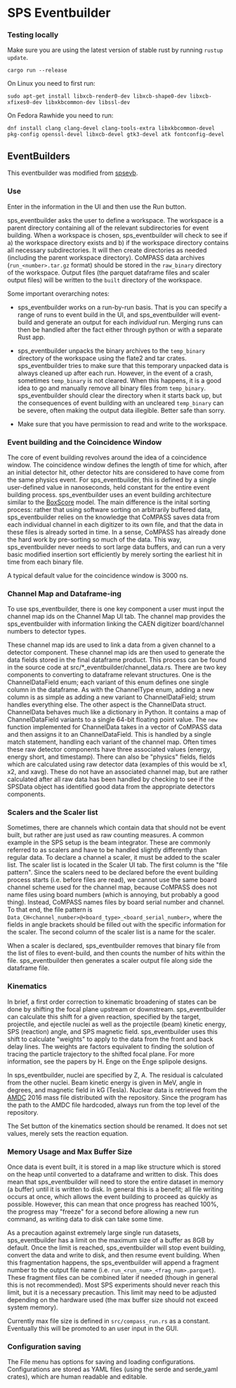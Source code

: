 # SPS Eventbuilder

### Testing locally

Make sure you are using the latest version of stable rust by running `rustup update`.

`cargo run --release`

On Linux you need to first run:

`sudo apt-get install libxcb-render0-dev libxcb-shape0-dev libxcb-xfixes0-dev libxkbcommon-dev libssl-dev`

On Fedora Rawhide you need to run:

`dnf install clang clang-devel clang-tools-extra libxkbcommon-devel pkg-config openssl-devel libxcb-devel gtk3-devel atk fontconfig-devel`


## EventBuilders

This eventbuilder was modified from [spsevb](https://github.com/gwm17/spsevb).

### Use

Enter in the information in the UI and then use the Run button.

sps_eventbuilder asks the user to define a workspace. The workspace is a parent directory containing all of the relevant subdirectories for event building. When a workspace is chosen, sps_eventbuilder will check to see if a) the workspace directory exists and b) if the workspace directory contains all necessary subdirectories. It will then create directories as needed (including the parent workspace directory). CoMPASS data archives (`run_<number>.tar.gz` format) should be stored in the `raw_binary` directory of the workspace. Output files (the parquet dataframe files and scaler output files) will be written to the `built` directory of the workspace.

Some important overarching notes:

- sps_eventbuilder works on a run-by-run basis. That is you can specify a range of runs to event build in the UI, and sps_eventbuilder will event-build and generate an output for each *individual* run. Merging runs can then be handled after the fact either through python or with a separate Rust app.

- sps_eventbuilder unpacks the binary archives to the `temp_binary` directory of the workspace using the flate2 and tar crates. sps_eventbuilder tries to make sure that this temporary unpacked data is always cleaned up after each run. However, in the event of a crash, sometimes `temp_binary` is not cleared. When this happens, it is a good idea to go and manually remove all binary files from `temp_binary`. sps_eventbuilder should clear the directory when it starts back up, but the consequences of event building with an uncleared `temp_binary` can be severe, often making the output data illegible. Better safe than sorry.

- Make sure that you have permission to read and write to the workspace.

### Event building and the Coincidence Window

The core of event building revolves around the idea of a coincidence window. The coincidence window defines the length of time for which, after an initial detector hit, other detector hits are considered to have come from the same physics event. For sps_eventbuilder, this is defined by a single user-defined value in nanoseconds, held constant for the entire event building process. sps_eventbuilder uses an event building architecture similar to the [BoxScore](https://www.sciencedirect.com/science/article/abs/pii/S0168900222001954) model. The main difference is the inital sorting process: rather that using software sorting on arbitrarily buffered data, sps_eventbuilder relies on the knowledge that CoMPASS saves data from each individual channel in each digitizer to its own file, and that the data in these files is already sorted in time. In a sense, CoMPASS has already done the hard work by pre-sorting so much of the data. This way, sps_eventbuilder never needs to sort large data buffers, and can run a very basic modified insertion sort efficiently by merely sorting the earliest hit in time from each binary file.

A typical default value for the coincidence window is 3000 ns.

### Channel Map and Dataframe-ing

To use sps_eventbuilder, there is one key component a user must input the channel map ids on the Channel Map UI tab. The channel map provides the sps_eventbuilder with information linking the CAEN digitizer board/channel numbers to detector types. 

These channel map ids are used to link a data from a given channel to a detector component. These channel map ids are then used to generate the data fields stored in the final dataframe product. This process can be found in the source code at src/*_eventbuilder/channel_data.rs. There are two key components to converting to dataframe relevant structures. One is the ChannelDataField enum; each variant of this enum defines one single column in the dataframe. As with the ChannelType enum, adding a new column is as simple as adding a new variant to ChannelDataField; strum handles everything else. The other aspect is the ChannelData struct. ChannelData behaves much like a dictionary in Python. It contains a map of ChannelDataField variants to a single 64-bit floating point value. The `new` function implemented for ChannelData takes in a vector of CoMPASS data and then assigns it to an ChannelDataField. This is handled by a single match statement, handling each variant of the channel map. Often times these raw detector components have three associated values (energy, energy short, and timestamp). There can also be "physics" fields, fields which are calculated using raw detector data (examples of this would be x1, x2, and xavg). These do not have an associated channel map, but are rather calculated after all raw data has been handled by checking to see if the SPSData object has identified good data from the appropriate detectors components.

### Scalers and the Scaler list

Sometimes, there are channels which contain data that should not be event built, but rather are just used as raw counting measures. A common example in the SPS setup is the beam integrator. These are commonly referred to as scalers and have to be handled slightly differently than regular data. To declare a channel a scaler, it must be added to the scaler list. The scaler list is located in the Scaler UI tab. The first column is the "file pattern". Since the scalers need to be declared before the event building process starts (i.e. before files are read), we cannot use the same board channel scheme used for the channel map, because CoMPASS does not name files using board numbers (which is annoying, but probably a good thing). Instead, CoMPASS names files by board serial number and channel. To that end, the file pattern is `Data_CH<channel_number>@<board_type>_<board_serial_number>`, where the fields in angle brackets should be filled out with the specific information for the scaler. The second column of the scaler list is a name for the scaler.

When a scaler is declared, sps_eventbuilder removes that binary file from the list of files to event-build, and then counts the number of hits within the file. sps_eventbuilder then generates a scaler output file along side the dataframe file.

### Kinematics

In brief, a first order correction to kinematic broadening of states can be done by shifting the focal plane upstream or downstream. sps_eventbuilder can calculate this shift for a given reaction, specified by the target, projectile, and ejectile nuclei as well as the projectile (beam) kinetic energy, SPS (reaction) angle, and SPS magnetic field. sps_eventbuilder uses this shift to calculate "weights" to apply to the data from the front and back delay lines. The weights are factors equivalent to finding the solution of tracing the particle trajectory to the shifted focal plane. For more information, see the papers by H. Enge on the Enge splipole designs.

In sps_eventbuilder, nuclei are specified by Z, A. The residual is calculated from the other nuclei. Beam kinetic energy is given in MeV, angle in degrees, and magnetic field in kG (Tesla). Nuclear data is retrieved from the [AMDC](https://www-nds.iaea.org/amdc/) 2016 mass file distributed with the repository. Since the program has the path to the AMDC file hardcoded, always run from the top level of the repository.

The Set button of the kinematics section should be renamed. It does not set values, merely sets the reaction equation.

### Memory Usage and Max Buffer Size

Once data is event built, it is stored in a map like structure which is stored on the heap until converted to a dataframe and written to disk. This does mean that sps_eventbuilder will need to store the entire dataset in memory (a buffer) until it is written to disk. In general this is a benefit; all file writing occurs at once, which allows the event building to proceed as quickly as possible. However, this can mean that once progress has reached 100%, the progress may "freeze" for a second before allowing a new run command, as writing data to disk can take some time.

As a precaution against extremely large single run datasets, sps_eventbuilder has a limit on the maximum size of a buffer as 8GB by default. Once the limit is reached, sps_eventbuilder will stop event building, convert the data and write to disk, and then resume event building. When this fragmentation happens, the sps_eventbuilder will append a fragment number to the output file name (i.e. `run_<run_num>_<frag_num>.parquet`). These fragment files can be combined later if needed (though in general this is not recommended). Most SPS experiments should never reach this limit, but it is a necessary precaution. This limit may need to be adjusted depending on the hardware used (the max buffer size should not exceed system memory).

Currently max file size is defined in `src/compass_run.rs` as a constant. Eventually this will be promoted to an user input in the GUI.

### Configuration saving

The File menu has options for saving and loading configurations. Configurations are stored as YAML files (using the serde and serde_yaml crates), which are human readable and editable.
